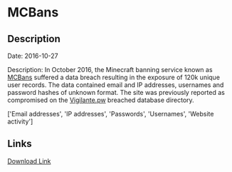 # MCBans

## Description

Date: 2016-10-27

Description:
In October 2016, the Minecraft banning service known as <a href="https://www.mcbans.com/" target="_blank" rel="noopener">MCBans</a> suffered a data breach resulting in the exposure of 120k unique user records. The data contained email and IP addresses, usernames and password hashes of unknown format. The site was previously reported as compromised on the <a href="https://vigilante.pw/" target="_blank" rel="noopener">Vigilante.pw</a> breached database directory.


['Email addresses', 'IP addresses', 'Passwords', 'Usernames', 'Website activity']

## Links

[Download Link](https://link-to.net/1229997/1.00113622756981/dynamic/?r=aHR0cHM6Ly93d3cubWVkaWFmaXJlLmNvbS92aWV3L1dUY01pZFJFYlowVWw1Qi9tY2JhbnMuY29tL2ZpbGU=)